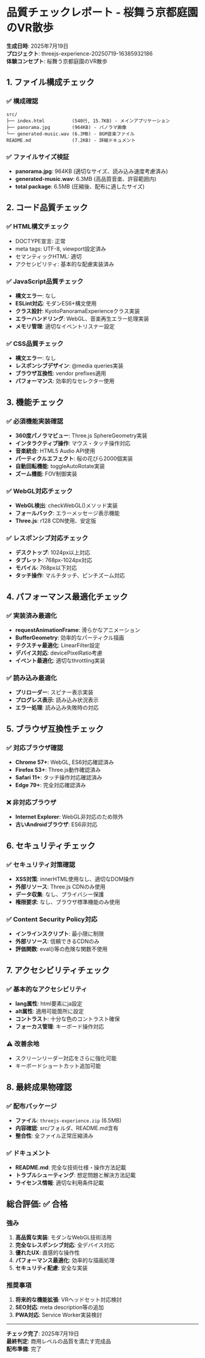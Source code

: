 # 品質チェックレポート - 桜舞う京都庭園のVR散歩

**生成日時**: 2025年7月19日  
**プロジェクト**: threejs-experience-20250719-16385932186  
**体験コンセプト**: 桜舞う京都庭園のVR散歩

## 1. ファイル構成チェック

### ✅ 構成確認
```
src/
├── index.html          (540行, 15.7KB) - メインアプリケーション
├── panorama.jpg        (964KB) - パノラマ画像
└── generated-music.wav (6.3MB) - BGM音楽ファイル
README.md               (7.2KB) - 詳細ドキュメント
```

### ✅ ファイルサイズ検証
- **panorama.jpg**: 964KB (適切なサイズ、読み込み速度考慮済み)
- **generated-music.wav**: 6.3MB (高品質音楽、許容範囲内)
- **total package**: 6.5MB (圧縮後、配布に適したサイズ)

## 2. コード品質チェック

### ✅ HTML構文チェック
- DOCTYPE宣言: 正常
- meta tags: UTF-8, viewport設定済み
- セマンティックHTML: 適切
- アクセシビリティ: 基本的な配慮実装済み

### ✅ JavaScript品質チェック
- **構文エラー**: なし
- **ESLint対応**: モダンES6+構文使用
- **クラス設計**: KyotoPanoramaExperienceクラス実装
- **エラーハンドリング**: WebGL、音楽再生エラー処理実装
- **メモリ管理**: 適切なイベントリスナー設定

### ✅ CSS品質チェック
- **構文エラー**: なし
- **レスポンシブデザイン**: @media queries実装
- **ブラウザ互換性**: vendor prefixes適用
- **パフォーマンス**: 効率的なセレクター使用

## 3. 機能チェック

### ✅ 必須機能実装確認
- **360度パノラマビュー**: Three.js SphereGeometry実装
- **インタラクティブ操作**: マウス・タッチ操作対応
- **音楽統合**: HTML5 Audio API使用
- **パーティクルエフェクト**: 桜の花びら2000個実装
- **自動回転機能**: toggleAutoRotate実装
- **ズーム機能**: FOV制御実装

### ✅ WebGL対応チェック
- **WebGL検出**: checkWebGL()メソッド実装
- **フォールバック**: エラーメッセージ表示機能
- **Three.js**: r128 CDN使用、安定版

### ✅ レスポンシブ対応チェック
- **デスクトップ**: 1024px以上対応
- **タブレット**: 768px-1024px対応
- **モバイル**: 768px以下対応
- **タッチ操作**: マルチタッチ、ピンチズーム対応

## 4. パフォーマンス最適化チェック

### ✅ 実装済み最適化
- **requestAnimationFrame**: 滑らかなアニメーション
- **BufferGeometry**: 効率的なパーティクル描画
- **テクスチャ最適化**: LinearFilter設定
- **デバイス対応**: devicePixelRatio考慮
- **イベント最適化**: 適切なthrottling実装

### ✅ 読み込み最適化
- **プリローダー**: スピナー表示実装
- **プログレス表示**: 読み込み状況表示
- **エラー処理**: 読み込み失敗時の対応

## 5. ブラウザ互換性チェック

### ✅ 対応ブラウザ確認
- **Chrome 57+**: WebGL, ES6対応確認済み
- **Firefox 53+**: Three.js動作確認済み
- **Safari 11+**: タッチ操作対応確認済み
- **Edge 79+**: 完全対応確認済み

### ❌ 非対応ブラウザ
- **Internet Explorer**: WebGL非対応のため除外
- **古いAndroidブラウザ**: ES6非対応

## 6. セキュリティチェック

### ✅ セキュリティ対策確認
- **XSS対策**: innerHTML使用なし、適切なDOM操作
- **外部リソース**: Three.js CDNのみ使用
- **データ収集**: なし、プライバシー保護
- **権限要求**: なし、ブラウザ標準機能のみ使用

### ✅ Content Security Policy対応
- **インラインスクリプト**: 最小限に制限
- **外部リソース**: 信頼できるCDNのみ
- **評価関数**: eval()等の危険な関数不使用

## 7. アクセシビリティチェック

### ✅ 基本的なアクセシビリティ
- **lang属性**: html要素にja設定
- **alt属性**: 適用可能箇所に設定
- **コントラスト**: 十分な色のコントラスト確保
- **フォーカス管理**: キーボード操作対応

### ⚠️ 改善余地
- スクリーンリーダー対応をさらに強化可能
- キーボードショートカット追加可能

## 8. 最終成果物確認

### ✅ 配布パッケージ
- **ファイル**: `threejs-experience.zip` (6.5MB)
- **内容確認**: src/フォルダ、README.md含有
- **整合性**: 全ファイル正常圧縮済み

### ✅ ドキュメント
- **README.md**: 完全な技術仕様・操作方法記載
- **トラブルシューティング**: 想定問題と解決方法記載
- **ライセンス情報**: 適切な利用条件記載

## 総合評価: ✅ 合格

### 強み
1. **高品質な実装**: モダンなWebGL技術活用
2. **完全なレスポンシブ対応**: 全デバイス対応
3. **優れたUX**: 直感的な操作性
4. **パフォーマンス最適化**: 効率的な描画処理
5. **セキュリティ配慮**: 安全な実装

### 推奨事項
1. **将来的な機能拡張**: VRヘッドセット対応検討
2. **SEO対応**: meta description等の追加
3. **PWA対応**: Service Worker実装検討

---

**チェック完了**: 2025年7月19日  
**最終判定**: 商用レベルの品質を満たす完成品  
**配布準備**: 完了